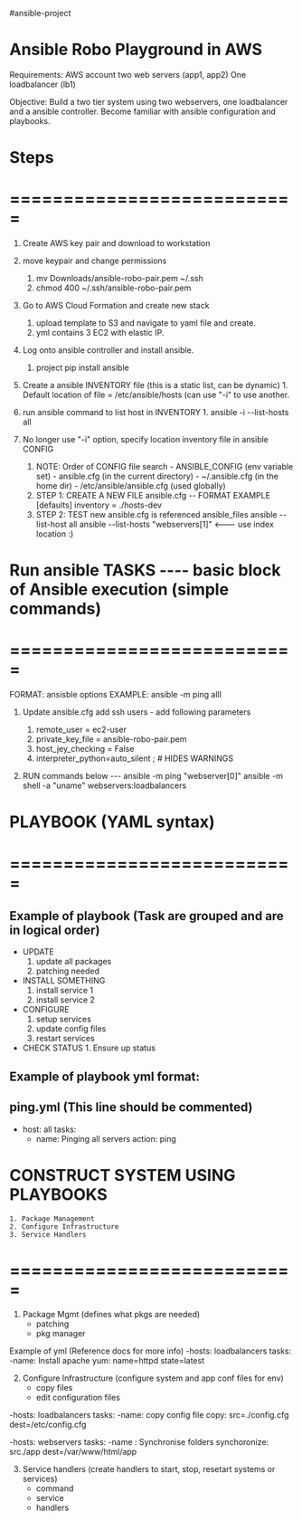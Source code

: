 #ansible-project

# Ansible Robo Playground in AWS
Requirements:
AWS account
two web servers (app1, app2)
One loadbalancer (lb1)

Objective: 
Build a two tier system using two webservers, one loadbalancer and a ansible controller.
Become familiar with ansible configuration and playbooks.



# Steps
# ===========================
1. Create AWS key pair and download to workstation

2. move keypair and change permissions
    1. mv Downloads/ansible-robo-pair.pem ~/.ssh 
    2. chmod 400 ~/.ssh/ansible-robo-pair.pem

3. Go to AWS Cloud Formation and create new stack 
      1. upload template to S3 and navigate to yaml file and create.
      2. yml contains 3  EC2 with elastic IP.

4.  Log onto ansible controller and install ansible.
      1. project pip install ansible

5. Create a ansible INVENTORY file (this is a static list, can be dynamic)
       1. Default location of file  = /etc/ansible/hosts (can use "-i" to use another.
    
6. run ansible command to list host in INVENTORY
       1.  ansible -i <file name> --list-hosts all

7. No longer use "-i" option, specify location inventory file in ansible CONFIG 
     1. NOTE: Order of CONFIG file search
                       - ANSIBLE_CONFIG (env variable set)
                       - ansible.cfg  (in the current directory)
                       - ~/.ansible.cfg   (in the home dir)
                       - /etc/ansible/ansible.cfg  (used globally)
     2.  STEP 1: CREATE A NEW FILE  ansible.cfg
                       -- FORMAT EXAMPLE
                          [defaults]
                          inventory = ./hosts-dev
      3. STEP 2: TEST new ansible.cfg is referenced
                          ansible_files ansible --list-host all
                          ansible --list-hosts "webservers[1]"    <--- use index location :)


# Run ansible TASKS   ---- basic block of Ansible execution (simple commands)
# ===========================
FORMAT:  ansisble options <host-pattern>
EXAMPLE: ansible -m ping alll

1.  Update  ansible.cfg add ssh users - add following parameters
      1. remote_user = ec2-user
      2. private_key_file = ansible-robo-pair.pem
      3. host_jey_checking = False
      4. interpreter_python=auto_silent ; # HIDES WARNINGS

2.  RUN commands below  ---
            ansible -m ping "webserver[0]"
            ansible -m shell -a "uname" webservers:loadbalancers


# PLAYBOOK (YAML syntax)
# ===========================
Example of playbook (Task are grouped  and are in logical order)
----------------------------------------------------------------------------------------- 
- UPDATE
     1. update all packages
     2. patching needed
- INSTALL SOMETHING
     1.  install  service 1
     2. install service 2
- CONFIGURE
     1.  setup services
     2.  update config files
     3.  restart services
- CHECK STATUS
      1.  Ensure up status

Example of playbook yml format:
----------------------------------------------------------------------------------------- 
ping.yml (This line should be commented)
---
- host: all
  tasks:
  - name: Pinging all servers
     action: ping




# CONSTRUCT SYSTEM USING PLAYBOOKS
    1. Package Management
    2. Configure Infrastructure
    3. Service Handlers
# ===========================
1) Package Mgmt (defines what pkgs are needed)
    - patching 
    - pkg manager

Example of yml (Reference docs for more info)
        -hosts: loadbalancers
         tasks: 
         -name: Install apache
         yum: name=httpd state=latest

2) Configure Infrastructure (configure system and app conf files for env)
    - copy files
    - edit configuration files

-hosts: loadbalancers
 tasks:
 -name: copy config file
  copy: src=./config.cfg dest=/etc/config.cfg

-hosts: webservers
 tasks:
 -name : Synchronise folders
  synchoronize: src./app dest=/var/www/html/app

3) Service handlers (create handlers to start, stop, resetart systems or services)
    - command
    - service
    - handlers



